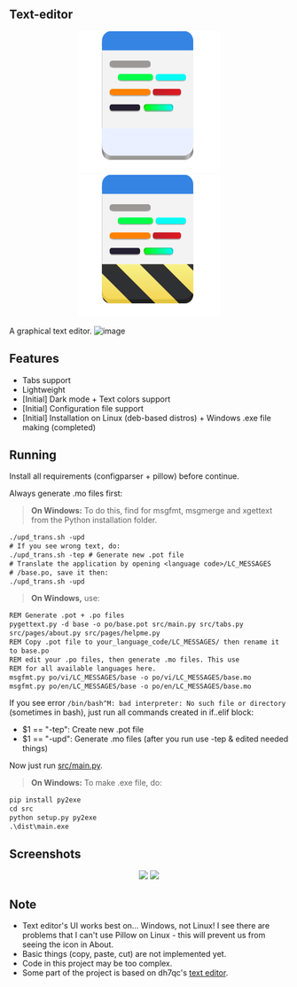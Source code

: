 ## Text-editor
<div align="center">
    <img src="data/org.lebao3105.texteditor.svg">
    <img src="data/org.lebao3105.texteditor.Devel.svg">
</div>

A graphical text editor.
![image](https://user-images.githubusercontent.com/77564176/166142583-5fe685a1-21a4-44e1-8088-73ca27e0b04a.png)

## Features
* Tabs support
* Lightweight
* [Initial] Dark mode + Text colors support
* [Initial] Configuration file support
* [Initial] Installation on Linux (deb-based distros) + Windows .exe file making (completed)

## Running
Install all requirements (configparser + pillow) before continue.

Always generate .mo files first:
> **On Windows:** To do this, find for msgfmt, msgmerge and xgettext from the Python installation folder.

```
./upd_trans.sh -upd
# If you see wrong text, do:
./upd_trans.sh -tep # Generate new .pot file
# Translate the application by opening <language code>/LC_MESSAGES
# /base.po, save it then:
./upd_trans.sh -upd
```

> **On Windows,** use:
```
REM Generate .pot + .po files
pygettext.py -d base -o po/base.pot src/main.py src/tabs.py src/pages/about.py src/pages/helpme.py
REM Copy .pot file to your_language_code/LC_MESSAGES/ then rename it to base.po
REM edit your .po files, then generate .mo files. This use 
REM for all available languages here.
msgfmt.py po/vi/LC_MESSAGES/base -o po/vi/LC_MESSAGES/base.mo
msgfmt.py po/en/LC_MESSAGES/base -o po/en/LC_MESSAGES/base.mo
```

If you see error ```/bin/bash^M: bad interpreter: No such file or directory``` (sometimes in bash), just run all commands created in if..elif block:
* $1 == "-tep": Create new .pot file
* $1 == "-upd": Generate .mo files (after you run use -tep & edited needed things)

Now just run [src/main.py](src/main.py).

> **On Windows:** To make .exe file, do:
```
pip install py2exe
cd src
python setup.py py2exe
.\dist\main.exe
```

## Screenshots
<div align="center">
    <img id="image" src="https://user-images.githubusercontent.com/77564176/166142604-791a81ca-4f4c-47db-b037-b5525c7cf313.png">
    <img id="image" src="https://user-images.githubusercontent.com/77564176/169689858-a131cd42-1d6d-4d2a-976d-7daef4fab5ac.png">
</div>

## Note
* Text editor's UI works best on... Windows, not Linux! I see there are problems that I can't use Pillow on Linux - this will prevent us from seeing the icon in About.
* Basic things (copy, paste, cut) are not implemented yet.
* Code in this project may be too complex.
* Some part of the project is based on dh7qc's [text editor](https://github.com/dh7qc/Python-Text-Editor/).
